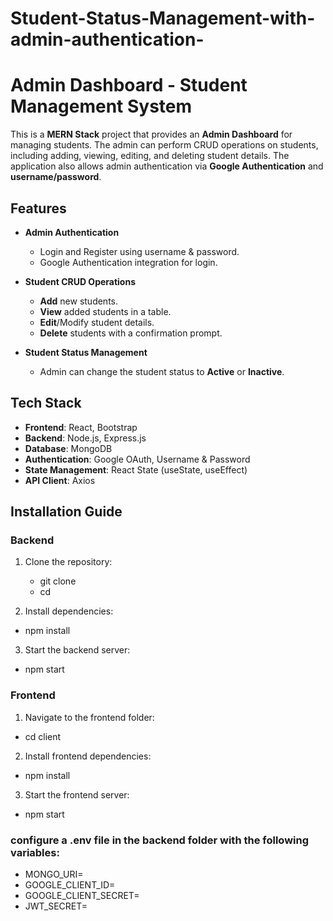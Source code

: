# Student-Status-Management-with-admin-authentication-

# Admin Dashboard - Student Management System

This is a **MERN Stack** project that provides an **Admin Dashboard** for managing students. The admin can perform CRUD operations on students, including adding, viewing, editing, and deleting student details. The application also allows admin authentication via **Google Authentication** and **username/password**.

## Features

- **Admin Authentication**
  - Login and Register using username & password.
  - Google Authentication integration for login.

- **Student CRUD Operations**
  - **Add** new students.
  - **View** added students in a table.
  - **Edit**/Modify student details.
  - **Delete** students with a confirmation prompt.
  
- **Student Status Management**
  - Admin can change the student status to **Active** or **Inactive**.

## Tech Stack

- **Frontend**: React, Bootstrap
- **Backend**: Node.js, Express.js
- **Database**: MongoDB
- **Authentication**: Google OAuth, Username & Password
- **State Management**: React State (useState, useEffect)
- **API Client**: Axios

## Installation Guide

### Backend

1. Clone the repository:
   - git clone <repo-url>
   - cd <repo-name>

2. Install dependencies:
- npm install

3. Start the backend server:
- npm start

### Frontend
1. Navigate to the frontend folder:
- cd client

2. Install frontend dependencies:
- npm install

3. Start the frontend server:
- npm start

### configure a .env file in the backend folder with the following variables:
- MONGO_URI=<your-mongodb-uri>
- GOOGLE_CLIENT_ID=<your-google-client-id>
- GOOGLE_CLIENT_SECRET=<your-google-client-secret>
- JWT_SECRET=<your-session-secret>
